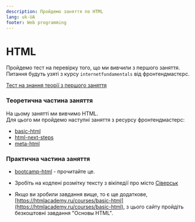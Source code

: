 ```yaml
---
description: Пройдемо заняття по HTML
lang: uk-UA
footer: Web programming
---
```


# HTML

Пройдемо тест на перевірку того, що ми вивчили з першого заняття.  
Питання будуть узяті з курсу `internetfundamentals` від фронтендмастєрс.

[Тест на знання теорії з першого заняття](https://osvita-code.github.io/web/test/fundament.html)

### Теоретична частина заняття

На цьому занятті ми вивчимо HTML.  
Для цього ми пройдемо наступні заняття з ресурсу фронтендмастерс:

-   [basic-html](https://osvita-code.github.io/intro-to-web-dev-v2/basic-html/)
-   [html-next-steps](https://osvita-code.github.io/intro-to-web-dev-v2/html-next-steps/)
-   [meta-html](https://osvita-code.github.io/intro-to-web-dev-v2/meta-html/)

### Практична частина заняття

-   [bootcamp-html](https://osvita-code.github.io/bootcamp/html) - прочитайте це.

-   Зробіть на кодпені розмітку тексту з вікіпедії про місто [Сіверськ](https://uk.wikipedia.org/wiki/%D0%A1%D1%96%D0%B2%D0%B5%D1%80%D1%81%D1%8C%D0%BA)

-   Якщо ви зробили завдання вище, то є ще додаткове, [https://htmlacademy.ru/courses/basic-html](https://htmlacademy.ru/courses/basic-html), з цього сайту пройдіть безкоштовні завдання "Основы HTML".
